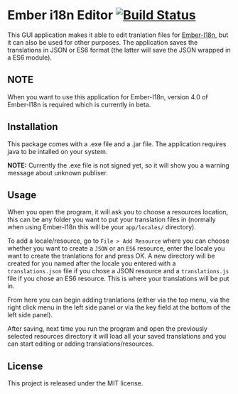 # Ember i18n Editor [![Build Status](https://travis-ci.org/jcbvm/ember-i18n-editor.svg?branch=master)](https://travis-ci.org/jcbvm/require-i18next)

This GUI application makes it able to edit tranlation files for [Ember-I18n](https://github.com/jamesarosen/ember-i18n), but it can also be used for other purposes. The application saves the translations in JSON or ES6 format (the latter will save the JSON wrapped in a ES6 module).

## NOTE

When you want to use this application for Ember-I18n, version 4.0 of Ember-I18n is required which is currently in beta.

## Installation

This package comes with a .exe file and a .jar file. The application requires java to be intalled on your system.

<b>NOTE:</b> Currently the .exe file is not signed yet, so it will show you a warning message about unknown publiser.

## Usage

When you open the program, it will ask you to choose a resources location, this can be any folder you want to put your translation files in (normally when using Ember-I18n this will be your `app/locales/` directory). 

To add a locale/resource, go to `File > Add Resource` where you can choose whether you want to create a `JSON` or an `ES6` resource, enter the locale you want to create the tranlations for and press OK. A new directory will be created for you named after the locale you entered with a `translations.json` file if you chose a JSON resource and a `translations.js` file if you chose an ES6 resource. This is where your translations will be put in.

From here you can begin adding tranlations (either via the top menu, via the right click menu in the left side panel or via the key field at the bottom of the left side panel).

After saving, next time you run the program and open the previously selected resources directory it will load all your saved translations and you can start editing or adding translations/resources.

## License

This project is released under the MIT license.
